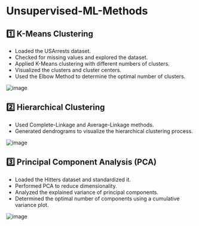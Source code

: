 # Unsupervised-ML-Methods
## 1️⃣ K-Means Clustering
* Loaded the USArrests dataset.
* Checked for missing values and explored the dataset.
* Applied K-Means clustering with different numbers of clusters.
* Visualized the clusters and cluster centers.
* Used the Elbow Method to determine the optimal number of clusters.
  
![image](https://github.com/user-attachments/assets/cf090d36-acd7-4db7-a25b-9a68c7e21caa)

## 2️⃣ Hierarchical Clustering
* Used Complete-Linkage and Average-Linkage methods.
* Generated dendrograms to visualize the hierarchical clustering process.
  
![image](https://github.com/user-attachments/assets/b18a83ab-0ff7-4aa4-b18e-4c063a3e4315)

## 3️⃣ Principal Component Analysis (PCA)
* Loaded the Hitters dataset and standardized it.
* Performed PCA to reduce dimensionality.
* Analyzed the explained variance of principal components.
* Determined the optimal number of components using a cumulative variance plot.
  
![image](https://github.com/user-attachments/assets/143fb82a-ef98-42a8-9967-f61995ab6d63)
